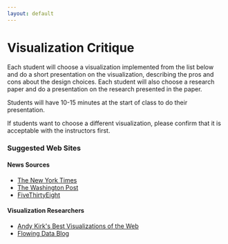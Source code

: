 ```yaml
---
layout: default
---
```


# Visualization Critique

Each student will choose a visualization implemented from the list below and do a short presentation on the visualization, describing the pros and cons about the design choices. Each student will also choose a research paper and do a presentation on the research presented in the paper.

Students will have 10-15 minutes at the start of class to do their presentation.

If students want to choose a different visualization, please confirm that it is acceptable with the instructors first.


### Suggested Web Sites

#### News Sources

* [The New York Times](https://www.nytimes.com/)
* [The Washington Post](https://www.washingtonpost.com/)
* [FiveThirtyEight](https://fivethirtyeight.com/)

#### Visualization Researchers

* [Andy Kirk's Best Visualizations of the Web](http://www.visualisingdata.com/blog/)
* [Flowing Data Blog](https://flowingdata.com/)

